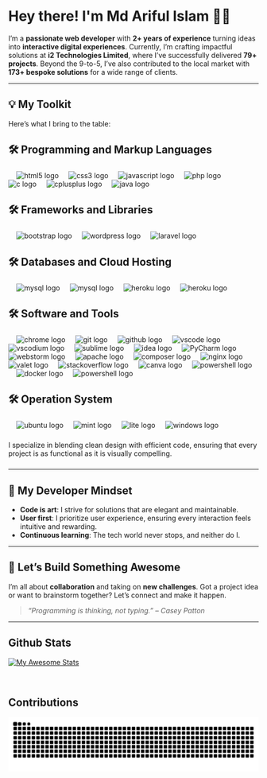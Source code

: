 # Hey there! I'm Md Ariful Islam 👨‍💻  

I’m a **passionate web developer** with **2+ years of experience** turning ideas into **interactive digital experiences**. Currently, I’m crafting impactful solutions at **i2 Technologies Limited**, where I’ve successfully delivered **79+ projects**. Beyond the 9-to-5, I’ve also contributed to the local market with **173+ bespoke solutions** for a wide range of clients.  

---

## 💡 My Toolkit 
Here’s what I bring to the table:

###

<h2 align="left">🛠 Programming and Markup Languages</h2>

###

<div align="left">
   <img width="12" />
  <img src="https://skillicons.dev/icons?i=html" height="40" alt="html5 logo"  />
  <img width="12" />
  <img src="https://cdn.jsdelivr.net/gh/devicons/devicon/icons/css3/css3-original.svg" height="40" alt="css3 logo"  />
  <img width="12" />
  <img src="https://skillicons.dev/icons?i=js" height="40" alt="javascript logo"  />  
  <img width="12" />
  <img src="https://skillicons.dev/icons?i=php" height="40" alt="php logo"  />
 
  <img width="12" />
  <img src="https://cdn.jsdelivr.net/gh/devicons/devicon/icons/c/c-original.svg" height="40" alt="c logo"  />
  <img width="12" />
  <img src="https://cdn.jsdelivr.net/gh/devicons/devicon/icons/cplusplus/cplusplus-original.svg" height="40" alt="cplusplus logo"  />
  <img width="12" />
  <img src="https://skillicons.dev/icons?i=java" height="40" alt="java logo"  />
</div>

###

<h2 align="left">🛠 Frameworks and Libraries</h2>

###

<div align="left">
  
  <img width="12" />
  <img src="https://user-images.githubusercontent.com/25181517/183898054-b3d693d4-dafb-4808-a509-bab54cf5de34.png" height="40" alt="bootstrap logo"  />  
  <img width="12" />
  <img src="https://skillicons.dev/icons?i=wordpress" height="40" alt="wordpress logo"  />
  <img width="12" />
  <img src="https://skillicons.dev/icons?i=laravel" height="40" alt="laravel logo"  />  
</div>

<h2 align="left">🛠 Databases and Cloud Hosting</h2>

###

<div align="left">
  <img width="12" />
  <img src="https://skillicons.dev/icons?i=mysql" height="40" alt="mysql logo"  />   
   
  <img width="12" />
  <img src="https://mariadb.org/wp-content/themes/twentynineteen-child/icons/logo_seal.svg" height="40" alt="mysql logo"  />   
   
  <img width="12" />
  <img src="https://skillicons.dev/icons?i=heroku" height="40" alt="heroku logo"  /> 
   <img width="12" />
  <img src="https://www.infinityfree.com/images/logo-purple.png" height="25" alt="heroku logo"  />  

   
</div>


<h2 align="left">🛠 Software and Tools</h2>

###

<div align="left">
  
  <img width="12" />
  <img src="https://cdn.jsdelivr.net/gh/devicons/devicon/icons/chrome/chrome-original.svg" height="40" alt="chrome logo"  />
  <img width="12" />
  <img src="https://cdn.jsdelivr.net/gh/devicons/devicon/icons/git/git-original.svg" height="40" alt="git logo"  />
  <img width="12" />
  <img src="https://skillicons.dev/icons?i=github" height="40" alt="github logo"  />
  <img width="12" />
  <img src="https://skillicons.dev/icons?i=vscode" height="40" alt="vscode logo"  />
  <img width="12" />
  <img src="https://skillicons.dev/icons?i=vscodium" height="40" alt="vscodium logo"  />
  <img width="12" />
  <img src="https://skillicons.dev/icons?i=sublime" height="40" alt="sublime logo"  />  
  <img width="12" />
  <img src="https://skillicons.dev/icons?i=idea" height="40" alt="idea logo"  /> 
  <img width="12" />
  <img src="https://skillicons.dev/icons?i=webstorm" height="40" alt="PyCharm logo"  />
  <img width="12" />
  <img src="https://github.com/user-attachments/assets/9f931c45-0585-4db0-86a7-25ce3f5bef25" height="40" alt="webstorm logo"  />   
  <img width="12" />
  <img src="https://cdn.jsdelivr.net/gh/devicons/devicon/icons/apache/apache-original.svg" height="40" alt="apache logo"  />
  <img width="12" />
  <img src="https://cdn.jsdelivr.net/gh/devicons/devicon/icons/composer/composer-original.svg" height="40" alt="composer logo"  /> 
  <img width="12" />
  <img src="https://cdn.simpleicons.org/nginx/009639" height="40" alt="nginx logo"  />
  
  
  <img width="12" />
  <img src="https://valetlinux.plus/img/valet-logo.png" height="35" alt="valet logo"  /> 
  <img width="12" />
  <img src="https://skillicons.dev/icons?i=stackoverflow" height="40" alt="stackoverflow logo"  />  
  <img width="12" />
  <img src="https://cdn.jsdelivr.net/gh/devicons/devicon/icons/canva/canva-original.svg" height="40" alt="canva logo"  />
  <img width="12" />
  <img src="https://skillicons.dev/icons?i=powershell" height="40" alt="powershell logo"  />
   <img width="12" />
  <img src="https://skillicons.dev/icons?i=docker" height="40" alt="docker logo"  /> 
  <img width="12" />
  <img src="https://ddev.com/favicon/apple-touch-icon.png" height="40" alt="powershell logo"  />
  
  
  
</div>

<h2 align="left">🛠 Operation System</h2>

###

<div align="left">
  <img width="12" />
  <img src="https://user-images.githubusercontent.com/25181517/186884153-99edc188-e4aa-4c84-91b0-e2df260ebc33.png" height="40" alt="ubuntu logo"  />
  <img width="12" />
  <img src="https://skillicons.dev/icons?i=mint" height="40" alt="mint logo"  />
   <img width="12" />
  <img src="https://linuxliteos.com/images/logo.jpg" height="40" alt="lite logo" />
  <img width="12" />
  <img src="https://skillicons.dev/icons?i=windows" height="40" alt="windows logo"  />
  
   
</div>

###
I specialize in blending clean design with efficient code, ensuring that every project is as functional as it is visually compelling.
###
---

## 🧠 My Developer Mindset  
- **Code is art**: I strive for solutions that are elegant and maintainable.  
- **User first**: I prioritize user experience, ensuring every interaction feels intuitive and rewarding.  
- **Continuous learning**: The tech world never stops, and neither do I.  

---

## 🚀 Let’s Build Something Awesome  
I’m all about **collaboration** and taking on **new challenges**. Got a project idea or want to brainstorm together? Let’s connect and make it happen.  

> _“Programming is thinking, not typing.” – Casey Patton_  

---

## Github Stats  
[![My Awesome Stats](https://awesome-github-stats.azurewebsites.net/user-stats/ariful305?cardType=github&theme=github&preferLogin=false&Title=000000&Border=000000)](https://git.io/awesome-stats-card)

<br/>  

## Contributions 
 
<picture> 
  <source
    media="(prefers-color-scheme: light)"
   srcset="https://raw.githubusercontent.com/ariful305/ariful305/output/snake.svg"
  />
  <img
    alt="GitHub contribution grid snake animation"
    src="https://raw.githubusercontent.com/ariful305/ariful305/output/snake.svg"
  />
</picture>


###


